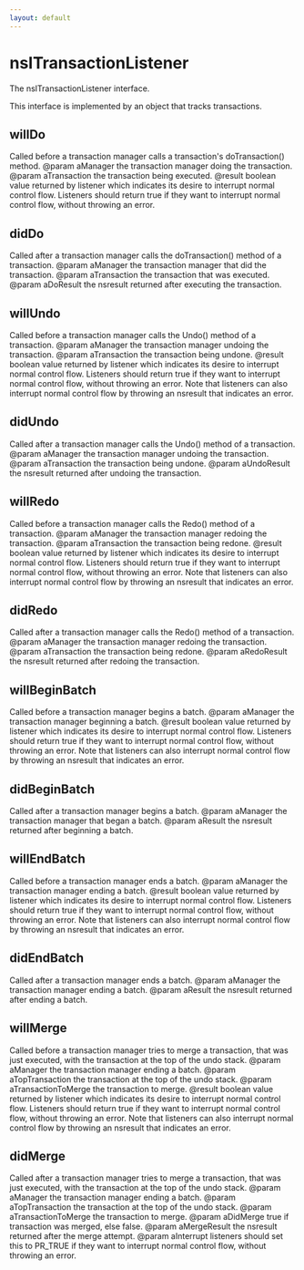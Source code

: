 ```yaml
---
layout: default
---
```


# nsITransactionListener #

The nsITransactionListener interface.
<P>
This interface is implemented by an object that tracks transactions.


## willDo ##

Called before a transaction manager calls a transaction's
doTransaction() method.
@param aManager the transaction manager doing the transaction.
@param aTransaction the transaction being executed.
@result boolean value returned by listener which indicates
its desire to interrupt normal control flow. Listeners should
return true if they want to interrupt normal control flow, without
throwing an error.


## didDo ##

Called after a transaction manager calls the doTransaction() method of
a transaction.
@param aManager the transaction manager that did the transaction.
@param aTransaction the transaction that was executed.
@param aDoResult the nsresult returned after executing
the transaction.


## willUndo ##

Called before a transaction manager calls the Undo() method of
a transaction.
@param aManager the transaction manager undoing the transaction.
@param aTransaction the transaction being undone.
@result boolean value returned by listener which indicates
its desire to interrupt normal control flow. Listeners should
return true if they want to interrupt normal control flow, without
throwing an error. Note that listeners can also interrupt normal
control flow by throwing an nsresult that indicates an error.


## didUndo ##

Called after a transaction manager calls the Undo() method of
a transaction.
@param aManager the transaction manager undoing the transaction.
@param aTransaction the transaction being undone.
@param aUndoResult the nsresult returned after undoing the transaction.


## willRedo ##

Called before a transaction manager calls the Redo() method of
a transaction.
@param aManager the transaction manager redoing the transaction.
@param aTransaction the transaction being redone.
@result boolean value returned by listener which indicates
its desire to interrupt normal control flow. Listeners should
return true if they want to interrupt normal control flow, without
throwing an error. Note that listeners can also interrupt normal
control flow by throwing an nsresult that indicates an error.


## didRedo ##

Called after a transaction manager calls the Redo() method of
a transaction.
@param aManager the transaction manager redoing the transaction.
@param aTransaction the transaction being redone.
@param aRedoResult the nsresult returned after redoing the transaction.


## willBeginBatch ##

Called before a transaction manager begins a batch.
@param aManager the transaction manager beginning a batch.
@result boolean value returned by listener which indicates
its desire to interrupt normal control flow. Listeners should
return true if they want to interrupt normal control flow, without
throwing an error. Note that listeners can also interrupt normal
control flow by throwing an nsresult that indicates an error.


## didBeginBatch ##

Called after a transaction manager begins a batch.
@param aManager the transaction manager that began a batch.
@param aResult the nsresult returned after beginning a batch.


## willEndBatch ##

Called before a transaction manager ends a batch.
@param aManager the transaction manager ending a batch.
@result boolean value returned by listener which indicates
its desire to interrupt normal control flow. Listeners should
return true if they want to interrupt normal control flow, without
throwing an error. Note that listeners can also interrupt normal
control flow by throwing an nsresult that indicates an error.


## didEndBatch ##

Called after a transaction manager ends a batch.
@param aManager the transaction manager ending a batch.
@param aResult the nsresult returned after ending a batch.


## willMerge ##

Called before a transaction manager tries to merge
a transaction, that was just executed, with the
transaction at the top of the undo stack.
@param aManager the transaction manager ending a batch.
@param aTopTransaction the transaction at the top of the undo stack.
@param aTransactionToMerge the transaction to merge.
@result boolean value returned by listener which indicates
its desire to interrupt normal control flow. Listeners should
return true if they want to interrupt normal control flow, without
throwing an error. Note that listeners can also interrupt normal
control flow by throwing an nsresult that indicates an error.


## didMerge ##

Called after a transaction manager tries to merge
a transaction, that was just executed, with the
transaction at the top of the undo stack.
@param aManager the transaction manager ending a batch.
@param aTopTransaction the transaction at the top of the undo stack.
@param aTransactionToMerge the transaction to merge.
@param aDidMerge true if transaction was merged, else false.
@param aMergeResult the nsresult returned after the merge attempt.
@param aInterrupt listeners should set this to PR_TRUE if they
want to interrupt normal control flow, without throwing an error.

